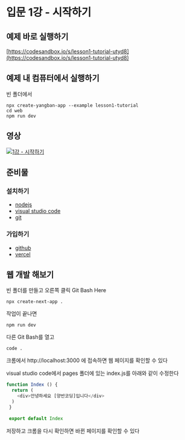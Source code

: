 # 입문 1강 - 시작하기

## 예제 바로 실행하기
[https://codesandbox.io/s/lesson1-tutorial-utyd8](https://codesandbox.io/s/lesson1-tutorial-utyd8)

## 예제 내 컴퓨터에서 실행하기
빈 폴더에서
```
npx create-yangban-app --example lesson1-tutorial
cd web
npm run dev
```

## 영상
[![1강 - 시작하기](http://img.youtube.com/vi/JPhLOCwlEQI/0.jpg)](http://www.youtube.com/watch?v=JPhLOCwlEQI "1강 시작하기")

## 준비물

### 설치하기
- [nodejs](https://nodejs.org/en/)
- [visual studio code](https://code.visualstudio.com/)
- [git](https://git-scm.com/)

### 가입하기
- [github](https://github.com)
- [vercel](https://vercel.com)

## 웹 개발 해보기
빈 폴더를 만들고 오른쪽 클릭 Git Bash Here
```
npx create-next-app .
```
작업이 끝나면
```
npm run dev
```
다른 Git Bash를 열고
```
code .
```
크롬에서 http://localhost:3000 에 접속하면 웹 페이지를 확인할 수 있다

visual studio code에서 pages 폴더에 있는 index.js를 아래와 같이 수정한다
```javascript
function Index () {
  return (
    <div>안녕하세요 [양반코딩]입니다</div>
  )
 }
 
 export default Index
```

저장하고 크롬을 다시 확인하면 바뀐 페이지를 확인할 수 있다

